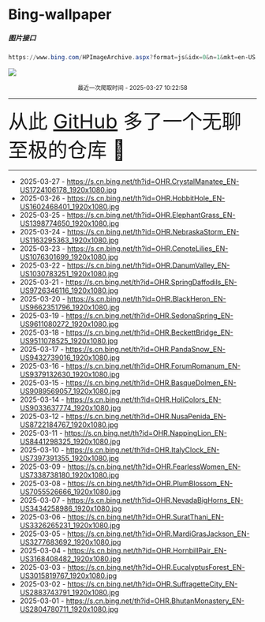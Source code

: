 # Bing-wallpaper

##### 图片接口

```powershell
https://www.bing.com/HPImageArchive.aspx?format=js&idx=0&n=1&mkt=en-US
```

 ![](https://s.cn.bing.net/th?id=OHR.CrystalManatee_EN-US1724106178_1920x1080.jpg)

<p align='center' >
    <small>
        最近一次爬取时间 - 2025-03-27 10:22:58
    </small>
    <br>
    <hr>
    <font size=7>
        <small>
           从此 <a href='https://github.com/'>GitHub</a> 多了一个无聊至极的仓库  🍳
        </small>
    </font>
    <hr>
</p>


- 2025-03-27 - https://s.cn.bing.net/th?id=OHR.CrystalManatee_EN-US1724106178_1920x1080.jpg 
- 2025-03-26 - https://s.cn.bing.net/th?id=OHR.HobbitHole_EN-US1602468401_1920x1080.jpg 
- 2025-03-25 - https://s.cn.bing.net/th?id=OHR.ElephantGrass_EN-US1398774650_1920x1080.jpg 
- 2025-03-24 - https://s.cn.bing.net/th?id=OHR.NebraskaStorm_EN-US1163295363_1920x1080.jpg 
- 2025-03-23 - https://s.cn.bing.net/th?id=OHR.CenoteLilies_EN-US1076301699_1920x1080.jpg 
- 2025-03-22 - https://s.cn.bing.net/th?id=OHR.DanumValley_EN-US1030783251_1920x1080.jpg 
- 2025-03-21 - https://s.cn.bing.net/th?id=OHR.SpringDaffodils_EN-US9726346116_1920x1080.jpg 
- 2025-03-20 - https://s.cn.bing.net/th?id=OHR.BlackHeron_EN-US9662351796_1920x1080.jpg 
- 2025-03-19 - https://s.cn.bing.net/th?id=OHR.SedonaSpring_EN-US9611080272_1920x1080.jpg 
- 2025-03-18 - https://s.cn.bing.net/th?id=OHR.BeckettBridge_EN-US9511078525_1920x1080.jpg 
- 2025-03-17 - https://s.cn.bing.net/th?id=OHR.PandaSnow_EN-US9432739016_1920x1080.jpg 
- 2025-03-16 - https://s.cn.bing.net/th?id=OHR.ForumRomanum_EN-US9379132630_1920x1080.jpg 
- 2025-03-15 - https://s.cn.bing.net/th?id=OHR.BasqueDolmen_EN-US9089569057_1920x1080.jpg 
- 2025-03-14 - https://s.cn.bing.net/th?id=OHR.HoliColors_EN-US9033637774_1920x1080.jpg 
- 2025-03-12 - https://s.cn.bing.net/th?id=OHR.NusaPenida_EN-US8722184767_1920x1080.jpg 
- 2025-03-11 - https://s.cn.bing.net/th?id=OHR.NappingLion_EN-US8441298325_1920x1080.jpg 
- 2025-03-10 - https://s.cn.bing.net/th?id=OHR.ItalyClock_EN-US7397391355_1920x1080.jpg 
- 2025-03-09 - https://s.cn.bing.net/th?id=OHR.FearlessWomen_EN-US7338738180_1920x1080.jpg 
- 2025-03-08 - https://s.cn.bing.net/th?id=OHR.PlumBlossom_EN-US7055526666_1920x1080.jpg 
- 2025-03-07 - https://s.cn.bing.net/th?id=OHR.NevadaBigHorns_EN-US3434258986_1920x1080.jpg 
- 2025-03-06 - https://s.cn.bing.net/th?id=OHR.SuratThani_EN-US3326265231_1920x1080.jpg 
- 2025-03-05 - https://s.cn.bing.net/th?id=OHR.MardiGrasJackson_EN-US3277683692_1920x1080.jpg 
- 2025-03-04 - https://s.cn.bing.net/th?id=OHR.HornbillPair_EN-US3168408482_1920x1080.jpg 
- 2025-03-03 - https://s.cn.bing.net/th?id=OHR.EucalyptusForest_EN-US3015819767_1920x1080.jpg 
- 2025-03-02 - https://s.cn.bing.net/th?id=OHR.SuffragetteCity_EN-US2883743791_1920x1080.jpg 
- 2025-03-01 - https://s.cn.bing.net/th?id=OHR.BhutanMonastery_EN-US2804780711_1920x1080.jpg 
